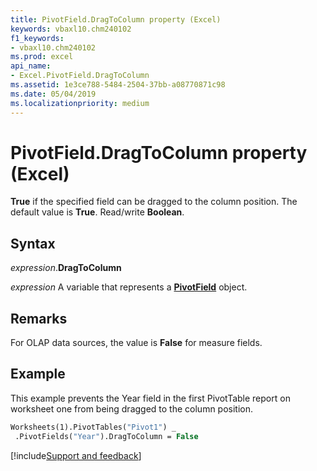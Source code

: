 ```yaml
---
title: PivotField.DragToColumn property (Excel)
keywords: vbaxl10.chm240102
f1_keywords:
- vbaxl10.chm240102
ms.prod: excel
api_name:
- Excel.PivotField.DragToColumn
ms.assetid: 1e3ce788-5484-2504-37bb-a08770871c98
ms.date: 05/04/2019
ms.localizationpriority: medium
---
```



# PivotField.DragToColumn property (Excel)

**True** if the specified field can be dragged to the column position. The default value is **True**. Read/write **Boolean**.


## Syntax

_expression_.**DragToColumn**

_expression_ A variable that represents a **[PivotField](Excel.PivotField.md)** object.


## Remarks

For OLAP data sources, the value is **False** for measure fields.


## Example

This example prevents the Year field in the first PivotTable report on worksheet one from being dragged to the column position.

```vb
Worksheets(1).PivotTables("Pivot1") _ 
 .PivotFields("Year").DragToColumn = False
```




[!include[Support and feedback](~/includes/feedback-boilerplate.md)]